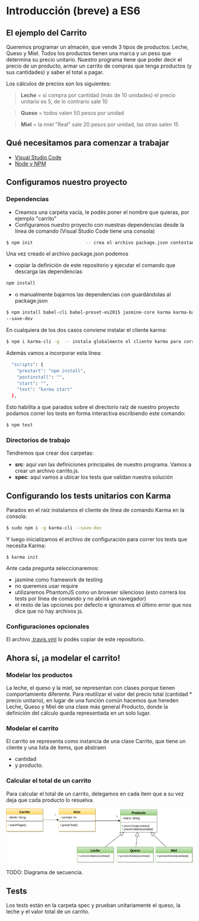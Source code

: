 # Introducción (breve) a ES6

## El ejemplo del Carrito

Queremos programar un almacén, que vende 3 tipos de productos: Leche, Queso y Miel. Todos los productos tienen una marca y un peso que determina su precio unitario. Nuestro programa tiene que poder decir el precio de un producto, armar un carrito de compras que tenga productos (y sus cantidades) y saber el total a pagar.

Los cálculos de precios son los siguientes:

> **Leche** = si compra por cantidad (más de 10 unidades) el precio unitario es 5, de lo contrario sale 10

> **Queso** = todos valen 50 pesos por unidad

> **Miel** = la miel "Real" sale 20 pesos por unidad, las otras salen 15

## Qué necesitamos para comenzar a trabajar

- [Visual Studio Code](https://code.visualstudio.com/)
- [Node y NPM](https://www.npmjs.com/get-npm)

## Configuramos nuestro proyecto

### Dependencias

- Creamos una carpeta vacía, le podés poner el nombre que quieras, por ejemplo "carrito"
- Configuramos nuestro proyecto con nuestras dependencias desde la línea de comando (Visual Studio Code tiene una consola)

```bash
$ npm init                    -- crea el archivo package.json contestando algunas preguntas
```

Una vez creado el archivo package.json podemos

- copiar la definición de este repositorio y ejecutar el comando que descarga las dependencias

```bash
npm install
```

- o manualmente bajarnos las dependencias con guardándolas al package.json

```bash
$ npm install babel-cli babel-preset-es2015 jasmine-core karma karma-babel-preprocessor karma-jasmine karma-phantomjs-launcher
--save-dev   
```

En cualquiera de los dos casos conviene instalar el cliente karma:

```bash
$ npm i karma-cli -g  -- instala globalmente el cliente karma para correrlo por consola
``` 


Además vamos a incorporar esta línea:

```bash
  "scripts": {
    "prestart": "npm install",
    "postinstall": "",
    "start": "",
    "test": "karma start"
  },
```

Esto habilita a que parados sobre el directorio raíz de nuestro proyecto podamos correr los tests en forma interactiva escribiendo este comando:

```bash
$ npm test
```


### Directorios de trabajo

Tendremos que crear dos carpetas:

- **src**: aquí van las definiciones principales de nuestro programa. Vamos a crear un archivo carrito.js.
- **spec**: aquí vamos a ubicar los tests que validan nuestra solución

## Configurando los tests unitarios con Karma

Parados en el raíz instalamos el cliente de línea de comando Karma en la consola:

```bash
$ sudo npm i -g karma-cli --save-dev
```

Y luego inicializamos el archivo de configuración para correr los tests que necesita Karma:

```
$ karma init
```

Ante cada pregunta seleccionaremos:

- jasmine como framework de testing
- no queremos usar require
- utilizaremos PhantomJS como un browser silencioso (esto correrá los tests por línea de comando y no abrirá un navegador)
- el resto de las opciones por defecto e ignoramos el último error que nos dice que no hay archivos js.



### Configuraciones opcionales

El archivo [.travis.yml](./.travis.yml) lo podés copiar de este repositorio.

## Ahora sí, ¡a modelar el carrito!

### Modelar los productos

La leche, el queso y la miel, se representan con clases porque tienen comportamiento diferente.
Para reutilizar el valor del precio total (cantidad * precio unitario), en lugar de una función común hacemos que hereden Leche, Queso y Miel de una clase más general Producto, donde la definición del cálculo queda representada en un solo lugar.

### Modelar el carrito

El carrito se representa como instancia de una clase Carrito, que tiene un cliente y una lista de ítems, que abstraen

- cantidad
- y producto.


### Calcular el total de un carrito

Para calcular el total de un carrito, delegamos en cada ítem que a su vez deja que cada producto lo resuelva.

![diagrama_clases](img/introES6Carrito.png)

TODO: Diagrama de secuencia.

## Tests

Los tests están en la carpeta spec y prueban unitariamente el queso, la leche y el valor total de un carrito.

